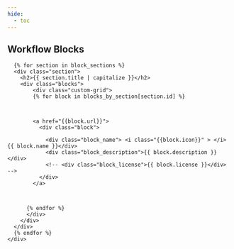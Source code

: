 ```yaml
---
hide:
  - toc
---
```

<script src="https://cdnjs.cloudflare.com/ajax/libs/dompurify/3.0.8/purify.min.js"></script>
<link rel="stylesheet" href="/styles/workflows.css">

<script src="https://kit.fontawesome.com/c9c3956d39.js" crossorigin="anonymous"></script>


<section class="mdx-container portfolio-section">
  <div class="md-grid md-typeset">
    <div class="text-center">
      <h1>Workflow Blocks</h1>
    </div>
    
      {% for section in block_sections %}
      <div class="section">
        <h2>{{ section.title | capitalize }}</h2>
        <div class="blocks">
            <div class="custom-grid">
            {% for block in blocks_by_section[section.id] %}



            <a href="{{block.url}}">
              <div class="block">
                
                <div class="block_name"> <i class="{{block.icon}}" > </i>  {{ block.name }}</div>
                <div class="block_description">{{ block.description }}</div>
                <!-- <div class="block_license">{{ block.license }}</div> -->
              </div>
            </a>


          
          {% endfor %}
          </div>
        </div> 
      </div>
      {% endfor %}
    </div>
  </div>
</section>

<style>
/* hide edit button for generated pages */
article > a.md-content__button.md-icon:first-child {
    display: none;
}

.block {
  border: 1px solid black;
  border-radius: 4px;
  padding: 10px;
  height: 100px;
}

.block_name {
  font-size: large;
  color: black;
}

.block_description {
    font-size: 0.65em;
    padding-top: 5px;
    color: #444;
}

.block_license {
  background-color: #14b8a6; 
  color: #fff; 
  padding: 2px 4px;
  border-radius: 4px; 
  font-size: small;
}


</style>